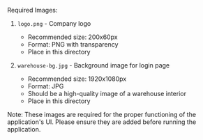 Required Images:

1. `logo.png` - Company logo
   - Recommended size: 200x60px
   - Format: PNG with transparency
   - Place in this directory

2. `warehouse-bg.jpg` - Background image for login page
   - Recommended size: 1920x1080px
   - Format: JPG
   - Should be a high-quality image of a warehouse interior
   - Place in this directory

Note: These images are required for the proper functioning of the application's UI. Please ensure they are added before running the application. 